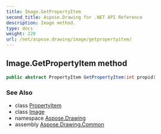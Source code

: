 ```yaml
---
title: Image.GetPropertyItem
second_title: Aspose.Drawing for .NET API Reference
description: Image method. 
type: docs
weight: 220
url: /net/aspose.drawing/image/getpropertyitem/
---
```

## Image.GetPropertyItem method

```csharp
public abstract PropertyItem GetPropertyItem(int propid)
```

### See Also

* class [PropertyItem](../../../aspose.drawing.imaging/propertyitem/)
* class [Image](../)
* namespace [Aspose.Drawing](../../image/)
* assembly [Aspose.Drawing.Common](../../../)


